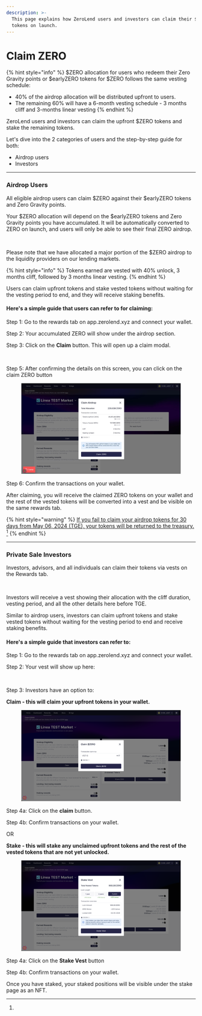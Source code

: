 ```yaml
---
description: >-
  This page explains how ZeroLend users and investors can claim their $ZERO
  tokens on launch.
---
```


# Claim ZERO

{% hint style="info" %}
$ZERO allocation for users who redeem their Zero Gravity points or $earlyZERO tokens for $ZERO follows the same vesting schedule:&#x20;

* 40% of the airdrop allocation will be distributed upfront to users.&#x20;
* The remaining 60% will have a 6-month vesting schedule - 3 months cliff and 3-months linear vesting
{% endhint %}

ZeroLend users and investors can claim the upfront $ZERO tokens and stake the remaining tokens.&#x20;

Let's dive into the 2 categories of users and the step-by-step guide for both:&#x20;

* Airdrop users
* Investors&#x20;

***

### Airdrop Users&#x20;

All eligible airdrop users can claim $ZERO against their $earlyZERO tokens and Zero Gravity points.&#x20;

Your $ZERO allocation will depend on the $earlyZERO tokens and Zero Gravity points you have accumulated. It will be automatically converted to ZERO on launch, and users will only be able to see their final ZERO airdrop.&#x20;

<figure><img src="../../.gitbook/assets/Screenshot 2024-05-06 at 2.28.51 AM copy 2.png" alt=""><figcaption></figcaption></figure>

Please note that we have allocated a major portion of the $ZERO airdrop to the liquidity providers on our lending markets.&#x20;

{% hint style="info" %}
Tokens earned are vested with 40% unlock, 3 months cliff, followed by 3 months linear vesting.
{% endhint %}

Users can claim upfront tokens and stake vested tokens without waiting for the vesting period to end, and they will receive staking benefits.

#### Here's a simple guide that users can refer to for claiming:&#x20;

Step 1: Go to the rewards tab on app.zerolend.xyz and connect your wallet.

Step 2: Your accumulated ZERO will show under the airdrop section.

Step 3: Click on the **Claim** button. This will open up a claim modal.&#x20;

<figure><img src="../../.gitbook/assets/Screenshot 2024-05-06 at 2.28.51 AM copy 2 (2).png" alt=""><figcaption></figcaption></figure>

Step 5: After confirming the details on this screen, you can click on the claim ZERO button &#x20;

<figure><img src="../../.gitbook/assets/telegram-cloud-photo-size-5-6179343348142291353-y (1).jpg" alt=""><figcaption></figcaption></figure>

Step 6: Confirm the transactions on your wallet. &#x20;

After claiming, you will receive the claimed ZERO tokens on your wallet and the rest of the vested tokens will be converted into a vest and be visible on the same rewards tab.&#x20;

{% hint style="warning" %}
[If you fail to claim your airdrop tokens for 30 days from May 06, 2024 (TGE), your tokens will be returned to the treasury. ](#user-content-fn-1)[^1]
{% endhint %}

***

### Private Sale Investors

Investors, advisors, and all individuals can claim their tokens via vests on the Rewards tab.&#x20;

<figure><img src="../../.gitbook/assets/Screenshot 2024-05-06 at 2.28.51 AM copy 3.png" alt=""><figcaption></figcaption></figure>

Investors will receive a vest showing their allocation with the cliff duration, vesting period, and all the other details here before TGE.

Similar to airdrop users, investors can claim upfront tokens and stake vested tokens without waiting for the vesting period to end and receive staking benefits.

#### Here's a simple guide that investors can refer to:&#x20;

Step 1: Go to the rewards tab on app.zerolend.xyz and connect your wallet.

Step 2: Your vest will show up here:

<figure><img src="../../.gitbook/assets/Screenshot 2024-05-06 at 2.28.51 AM copy 3 (1).png" alt=""><figcaption></figcaption></figure>

Step 3: Investors have an option to:

**Claim - this will claim your upfront tokens in your wallet.**

<figure><img src="../../.gitbook/assets/telegram-cloud-document-5-6179343347686051619 (5).jpg" alt=""><figcaption></figcaption></figure>

Step 4a: Click on the **claim** button.

Step 4b: Confirm transactions on your wallet.

OR&#x20;

**Stake - this will stake any unclaimed upfront tokens and the rest of the vested tokens that are not yet unlocked.**

<figure><img src="../../.gitbook/assets/telegram-cloud-document-5-6179343347686051620.jpg" alt=""><figcaption></figcaption></figure>

Step 4a: Click on the **Stake Vest** button

Step 4b: Confirm transactions on your wallet.

Once you have staked, your staked positions will be visible under the stake page as an NFT.&#x20;

[^1]: 
